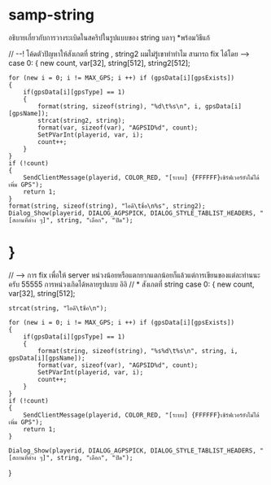 # samp-string
อธิบายเกี่ยวกับการวางระเบิดในสคริปในรูปแบบของ string บลาๆ *พร้อมวิธีแก้

// --! โค้ดตัวปัญหาให้สังเกตที่ string , string2 ผมไม่รู้เขาทําทําไม สามารถ fix ได้โดย -->
case 0:
{
    new
        count,
        var[32],
        string[512],
        string2[512];

    for (new i = 0; i != MAX_GPS; i ++) if (gpsData[i][gpsExists])
    {
        if(gpsData[i][gpsType] == 1)
        {
            format(string, sizeof(string), "%d\t%s\n", i, gpsData[i][gpsName]);
            strcat(string2, string);
            format(var, sizeof(var), "AGPSID%d", count);
            SetPVarInt(playerid, var, i);
            count++;
        }
    }
    if (!count)
    {
        SendClientMessage(playerid, COLOR_RED, "[ระบบ] {FFFFFF}เซิร์ฟเวอร์ยังไม่ได้เพิ่ม GPS");
        return 1;
    }
    format(string, sizeof(string), "ไอดี\tชื่อ\n%s", string2);
    Dialog_Show(playerid, DIALOG_AGPSPICK, DIALOG_STYLE_TABLIST_HEADERS, "[สถานที่ต่าง ๆ]", string, "เลือก", "ปิด");
}
==========================================================================================================================================
// --> การ fix เพื่อให้ server หน่วงน้อยหรือแตกยากแตกน้อยก็แล้วแต่การเขียนของแต่ละท่านนะครับ 55555 การหน่วงเกิดได้หลายรูปแบบ อิอิ
// * สังเกตที่ string
case 0:
{
    new
        count,
        var[32],
        string[512];

    strcat(string, "ไอดี\tชื่อ\n");

    for (new i = 0; i != MAX_GPS; i ++) if (gpsData[i][gpsExists])
    {
        if(gpsData[i][gpsType] == 1)
        {
            format(string, sizeof(string), "%s%d\t%s\n", string, i, gpsData[i][gpsName]);
            format(var, sizeof(var), "AGPSID%d", count);
            SetPVarInt(playerid, var, i);
            count++;
        }
    }
    if (!count)
    {
        SendClientMessage(playerid, COLOR_RED, "[ระบบ] {FFFFFF}เซิร์ฟเวอร์ยังไม่ได้เพิ่ม GPS");
        return 1;
    }

    Dialog_Show(playerid, DIALOG_AGPSPICK, DIALOG_STYLE_TABLIST_HEADERS, "[สถานที่ต่าง ๆ]", string, "เลือก", "ปิด");
}
